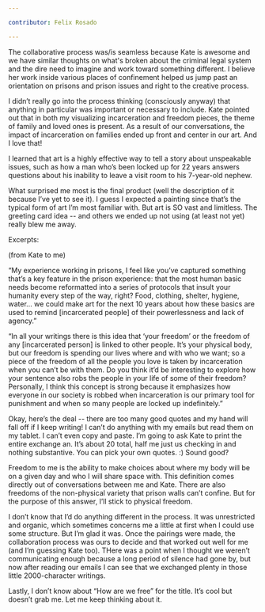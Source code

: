 ```yaml
---

contributor: Felix Rosado

---
```


The collaborative process was/is seamless because Kate is awesome and we have similar thoughts on what's broken about the criminal legal system and the dire need to imagine and work toward something different. I believe her work inside various places of confinement helped us jump past an orientation on prisons and prison issues and right to the creative process. 

I didn’t really go into the process thinking (consciously anyway) that anything in particular was important or necessary to include. Kate pointed out that in both my visualizing incarceration and freedom pieces, the theme of family and loved ones is present. As a result of our conversations, the impact of incarceration on families ended up front and center in our art. And I love that!

I learned that art is a highly effective way to tell a story about unspeakable issues, such as how a man who’s been locked up for 22 years answers questions about his inability to leave a visit room to his 7-year-old nephew. 

What surprised me most is the final product (well the description of it because I’ve yet to see it). I guess I expected a painting since that’s the typical form of art I’m most familiar with. But art is SO vast and limitless. The greeting card idea -- and others we ended up not using (at least not yet) really blew me away. 

Excerpts:

(from Kate to me)

“My experience working in prisons, I feel like you’ve captured something that’s a key feature in the prison experience: that the most human basic needs become reformatted into a series of protocols that insult your humanity every step of the way, right? Food, clothing, shelter, hygiene, water… we could make art for the next 10 years about how these basics are used to remind [incarcerated people] of their powerlessness and lack of agency.”

“In all your writings there is this idea that ‘your freedom’ or the freedom of any [incarcerated person] is linked to other people. It’s your physical body, but our freedom is spending our lives where and with who we want; so a piece of the freedom of all the people you love is taken by incarceration when you can’t be with them. Do you think it’d be interesting to explore how your sentence also robs the people in your life of some of their freedom? Personally, I think this concept is strong because it emphasizes how everyone in our society is robbed when incarceration is our primary tool for punishment and when so many people are locked up indefinitely.”

Okay, here’s the deal -- there are too many good quotes and my hand will fall off if I keep writing! I can’t do anything with my emails but read them on my tablet. I can’t even copy and paste. I’m going to ask Kate to print the entire exchange an. It’s about 20 total, half me just us checking in and nothing substantive. You can pick your own quotes. :) Sound good?

Freedom to me is the ability to make choices about where my body will be on a given day and who I will share space with. This definition comes directly out of conversations between me and Kate. There are also freedoms of the non-physical variety that prison walls can’t confine. But for the purpose of this answer, I’ll stick to physical freedom.  

I don’t know that I’d do anything different in the process. It was unrestricted and organic, which sometimes concerns me a little at first when I could use some structure. But I’m glad it was. Once the pairings were made, the collaboration process was ours to decide and that worked out well for me (and I’m guessing Kate too). THere was a point when I thought we weren’t communicating enough because a long period of silence had gone by, but now after reading our emails I can see that we exchanged plenty in those little 2000-character writings. 

Lastly, I don’t know about “How are we free” for the title. It’s cool but doesn’t grab me. Let me keep thinking about it.